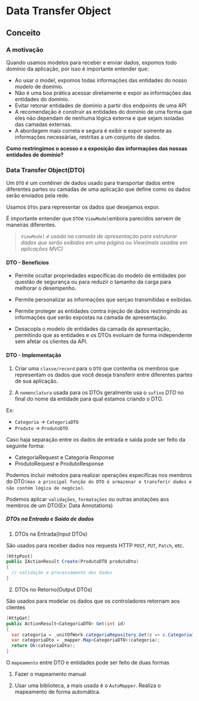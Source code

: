 # Data Transfer Object

## Conceito

### A motivação
Quando usamos modelos para receber e enviar dados, expomos todo domínio da aplicação, por isso é importante entender que:

- Ao usar o model, expomos todas informações das entidades do nosso modelo de domínio.
- Não é uma boa prática acessar diretamente e expor as informações das entidades do domínio.
- Evitar retonar entidades de domínio a partir dos endpoints de uma API
- A recomendação é construir as entidades do domínio de uma forma que eles não dependam de nenhuma lógica externa e que sejam isoladas das camadas externas.
- A abordagem mais correta e segura é exibir e expor somente as informações necessárias, restritas a um conjunto de dados.

**Como restringimos o acesso e a exposição das informações das nossas entidades de domínio?**

### Data Transfer Object(DTO)
Um `DTO` é um contêiner de dados usado para transportar dados entre diferentes partes ou camadas de uma aplicação que define como os dados serão enviados pela rede.

Usamos `DTOs` para representar os dados que desejamos expor.

É importante entender que `DTO`e `ViewModel`embora parecidos servem de maneiras diferentes.
>*`ViewModel` é usada na camada de apresentação para estruturar dados que serão exibidos em uma página ou View(mais usadas em aplicações MVC)*

#### DTO - Benefícios

- Permite ocultar propriedades específicas do modelo de entidades por questão de segurança ou para reduzir o tamanho da carga para melhorar o desempenho.

- Permite personalizar as informações que serçao transmitidas e exibidas.

- Permite proteger as entidades contra injeção de dados restringindo as informações que serão expostas na camada de apresentação.

- Desacopla o modelo de entidades da camada de apresentação, permitindo que as entidades e os DTOs evoluam de forma independente sem afetar os clientes da API.


#### DTO - Implementação

1. Criar uma `classe/record` para o `DTO` que contenha os membros que representam os dados que você deseja transferir entre diferentes partes de sua aplicação.

2. A `nomenclatura` usada para os DTOs geralmente usa o `sufixo` *DTO* no final do nome da entidade para qual estamos criando o DTO.

Ex: 
- `Categoria` -> `CategoriaDTO`
- `Produto` -> `ProdutoDTO`

Caso haja separação entre os dados de entrada e saida pode ser feito da seguinte forma:
- CategoriaRequest e Categoria Response
- ProdutoRequest e ProdutoResponse

Podemos incluir métodos para realizar operações específicas nos membros do DTO`(mas a principal função do DTO é armazenar e transferir dados e não contém lógica de negócio)`.

Podemos aplicar `validações`, `formatações` ou outras anotações aos membros de um DTO(Ex: Data Annotations)

##### DTOs na Entrada e Saída de dados

1. DTOs na Entrada(Input DTOs)

São usados para receber dados nos requests HTTP `POST`, `PUT`, `Patch`, etc.

```csharp
[HttpPost]
public IActionResult Create(ProdutoDTO produtoDto)
{
  // validação e processamento dos dados
}
```

2. DTOs no Retorno(Output DTOs)

São usados para modelar os dados que os controladores retornam aos clientes
``` csharp
[HttpGet]
public ActionResult<CategoriaDTO> Get(int id)
{
  var categoria = _unitOfWork.categoriaRepository.Get(c => c.CategoriaId == id);
  var categoriaDto = _mapper.Map<CategoriaDTO>(categoria);
  return Ok(categoriaDto);
}
```

O `mapeamento` entre DTO e entidades pode ser feito de duas formas

1. Fazer o mapeamento manual

2. Usar uma biblioteca, a mais usada é o `AutoMapper`. Realiza o mapeamento de forma automática.
